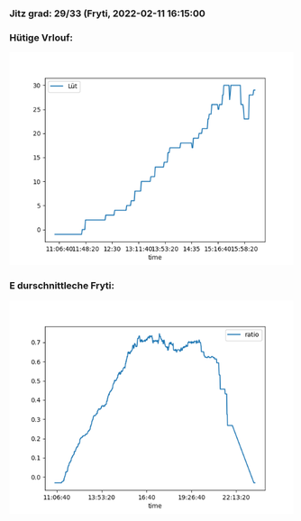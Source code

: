 ### Jitz grad: 29/33 (Fryti, 2022-02-11 16:15:00

### Hütige Vrlouf:
![Graph](Today.png)

### E durschnittleche Fryti:
![Graph](Fryti.png)